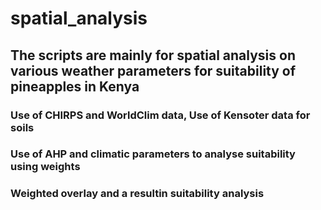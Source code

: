 # spatial_analysis
## The scripts are mainly for spatial analysis on various weather parameters for suitability of pineapples in Kenya
### Use of CHIRPS and WorldClim data, Use of Kensoter data for soils
### Use of AHP and climatic parameters to analyse suitability using weights
### Weighted overlay and a resultin suitability analysis
